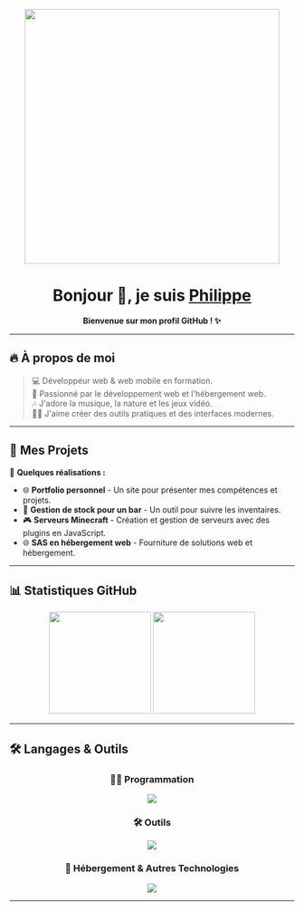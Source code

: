 <!-- Bannière -->
<p align="center">
  <img src="https://i.imgur.com/PGh5AtC.gif" width="450">
</p>

<h1 align="center">Bonjour 👋, je suis <a href="https://philippe-gaulin.dev/">Philippe</a></h1>
<p align="center"><strong>Bienvenue sur mon profil GitHub ! ✨</strong></p>

---

## 🔥 **À propos de moi**
> 💻 Développeur web & web mobile en formation.  
> 📝 Passionné par le développement web et l'hébergement web.  
> 🎶 J'adore la musique, la nature et les jeux vidéo.  
> 👨‍💻 J'aime créer des outils pratiques et des interfaces modernes.  

---

## 🚀 **Mes Projets**
📌 **Quelques réalisations :**
- 🌐 **Portfolio personnel** - Un site pour présenter mes compétences et projets.
- 👥 **Gestion de stock pour un bar** - Un outil pour suivre les inventaires.
- 🎮 **Serveurs Minecraft** - Création et gestion de serveurs avec des plugins en JavaScript.
- 🌐 **SAS en hébergement web** - Fourniture de solutions web et hébergement.

---

## 📊 **Statistiques GitHub**
<p align="center">
  <img height="180em" src="https://github-readme-stats.vercel.app/api?username=PHlLlPPE&theme=radical&show_icons=true" />
  <img height="180em" src="https://github-readme-stats.vercel.app/api/top-langs/?username=PHlLlPPE&layout=compact&theme=radical" />
</p>

---

## 🛠️ **Langages & Outils**
<h3 align="center">👨‍💻 Programmation</h3>
<p align="center">
  <img src="https://skillicons.dev/icons?i=js,html,css,php,sass,react,ts,electron,mysql,prisma,tailwind,bash" />
</p>

<h3 align="center">🛠️ Outils</h3>
<p align="center">
  <img src="https://skillicons.dev/icons?i=git,gitlab,github,vscode,docker,linux,debian,figma" />
</p>

<h3 align="center">💽 Hébergement & Autres Technologies</h3>
<p align="center">
  <img src="https://skillicons.dev/icons?i=apache,nginx,nodejs,netlify" />
</p>

---

